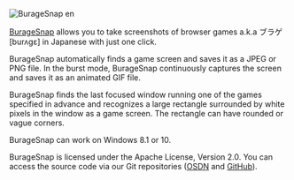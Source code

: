 ![BurageSnap en](https://user-images.githubusercontent.com/345831/110462447-0a799000-8114-11eb-9615-374858828d50.png)

[BurageSnap](https://osdn.jp/projects/buragesnap/) allows you to take screenshots of browser games a.k.a ブラゲ [burʌgɛ] in Japanese with just one click.

BurageSnap automatically finds a game screen and saves it as a JPEG or PNG file. In the burst mode, BurageSnap continuously captures the screen and saves it as an animated GIF file. 

BurageSnap finds the last focused window running one of the games specified in advance and recognizes a large rectangle surrounded by white pixels in the window as a game screen. The rectangle can have rounded or vague corners.

BurageSnap can work on Windows 8.1 or 10.

BurageSnap is licensed under the Apache License, Version 2.0. You can access the source code via our Git repositories ([OSDN](https://osdn.jp/projects/buragesnap/scm/git/BurageSnap/) and [GitHub](https://github.com/fujieda/BurageSnap)).